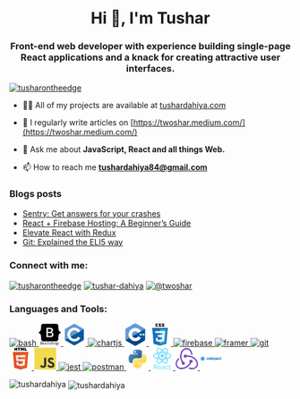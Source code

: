 <h1 align="center">Hi 👋, I'm Tushar</h1>
<h3 align="center">Front-end web developer with experience building single-page React applications and a knack for creating attractive user interfaces.</h3>

<p align="left"> <a href="https://twitter.com/tusharontheedge" target="blank"><img src="https://img.shields.io/twitter/follow/tusharontheedge?logo=twitter&style=for-the-badge" alt="tusharontheedge" /></a> </p>

- 👨‍💻 All of my projects are available at [tushardahiya.com](https://tushardahiya.com/)

- 📝 I regularly write articles on [https://twoshar.medium.com/](https://twoshar.medium.com/)

- 💬 Ask me about **JavaScript, React and all things Web.**

- 📫 How to reach me **tushardahiya84@gmail.com**

### Blogs posts

<!-- BLOG-POST-LIST:START -->
- [Sentry: Get answers for your crashes](https://twoshar.medium.com/sentry-get-answers-for-your-crashes-cdf47be550e?source=rss-54ff6f58aba3------2)
- [React + Firebase Hosting: A Beginner’s Guide](https://twoshar.medium.com/react-firebase-hosting-a-beginners-guide-69c18c56cd0b?source=rss-54ff6f58aba3------2)
- [Elevate React with Redux](https://twoshar.medium.com/elevate-react-with-redux-dd848803f9ff?source=rss-54ff6f58aba3------2)
- [Git: Explained the ELI5 way](https://twoshar.medium.com/git-explained-the-eli5-way-ce75ba38d954?source=rss-54ff6f58aba3------2)
<!-- BLOG-POST-LIST:END -->

<h3 align="left">Connect with me:</h3>
<p align="left">
<a href="https://twitter.com/tusharontheedge" target="blank"><img align="center" src="https://raw.githubusercontent.com/rahuldkjain/github-profile-readme-generator/master/src/images/icons/Social/twitter.svg" alt="tusharontheedge" height="30" width="40" /></a>
<a href="https://linkedin.com/in/tushar-dahiya" target="blank"><img align="center" src="https://raw.githubusercontent.com/rahuldkjain/github-profile-readme-generator/master/src/images/icons/Social/linked-in-alt.svg" alt="tushar-dahiya" height="30" width="40" /></a>
<a href="https://medium.com/@twoshar" target="blank"><img align="center" src="https://raw.githubusercontent.com/rahuldkjain/github-profile-readme-generator/master/src/images/icons/Social/medium.svg" alt="@twoshar" height="30" width="40" /></a>
</p>

<h3 align="left">Languages and Tools:</h3>
<p align="left"> <a href="https://www.gnu.org/software/bash/" target="_blank"> <img src="https://www.vectorlogo.zone/logos/gnu_bash/gnu_bash-icon.svg" alt="bash" width="40" height="40"/> </a> <a href="https://getbootstrap.com" target="_blank"> <img src="https://raw.githubusercontent.com/devicons/devicon/master/icons/bootstrap/bootstrap-plain-wordmark.svg" alt="bootstrap" width="40" height="40"/> </a> <a href="https://www.cprogramming.com/" target="_blank"> <img src="https://raw.githubusercontent.com/devicons/devicon/master/icons/c/c-original.svg" alt="c" width="40" height="40"/> </a> <a href="https://www.chartjs.org" target="_blank"> <img src="https://www.chartjs.org/media/logo-title.svg" alt="chartjs" width="40" height="40"/> </a> <a href="https://www.w3schools.com/cpp/" target="_blank"> <img src="https://raw.githubusercontent.com/devicons/devicon/master/icons/cplusplus/cplusplus-original.svg" alt="cplusplus" width="40" height="40"/> </a> <a href="https://www.w3schools.com/css/" target="_blank"> <img src="https://raw.githubusercontent.com/devicons/devicon/master/icons/css3/css3-original-wordmark.svg" alt="css3" width="40" height="40"/> </a> <a href="https://firebase.google.com/" target="_blank"> <img src="https://www.vectorlogo.zone/logos/firebase/firebase-icon.svg" alt="firebase" width="40" height="40"/> </a> <a href="https://www.framer.com/" target="_blank"> <img src="https://www.vectorlogo.zone/logos/framer/framer-icon.svg" alt="framer" width="40" height="40"/> </a> <a href="https://git-scm.com/" target="_blank"> <img src="https://www.vectorlogo.zone/logos/git-scm/git-scm-icon.svg" alt="git" width="40" height="40"/> </a> <a href="https://www.w3.org/html/" target="_blank"> <img src="https://raw.githubusercontent.com/devicons/devicon/master/icons/html5/html5-original-wordmark.svg" alt="html5" width="40" height="40"/> </a> <a href="https://developer.mozilla.org/en-US/docs/Web/JavaScript" target="_blank"> <img src="https://raw.githubusercontent.com/devicons/devicon/master/icons/javascript/javascript-original.svg" alt="javascript" width="40" height="40"/> </a> <a href="https://jestjs.io" target="_blank"> <img src="https://www.vectorlogo.zone/logos/jestjsio/jestjsio-icon.svg" alt="jest" width="40" height="40"/> </a> <a href="https://postman.com" target="_blank"> <img src="https://www.vectorlogo.zone/logos/getpostman/getpostman-icon.svg" alt="postman" width="40" height="40"/> </a> <a href="https://www.python.org" target="_blank"> <img src="https://raw.githubusercontent.com/devicons/devicon/master/icons/python/python-original.svg" alt="python" width="40" height="40"/> </a> <a href="https://reactjs.org/" target="_blank"> <img src="https://raw.githubusercontent.com/devicons/devicon/master/icons/react/react-original-wordmark.svg" alt="react" width="40" height="40"/> </a> <a href="https://redux.js.org" target="_blank"> <img src="https://raw.githubusercontent.com/devicons/devicon/master/icons/redux/redux-original.svg" alt="redux" width="40" height="40"/> </a> <a href="https://webpack.js.org" target="_blank"> <img src="https://raw.githubusercontent.com/devicons/devicon/d00d0969292a6569d45b06d3f350f463a0107b0d/icons/webpack/webpack-original-wordmark.svg" alt="webpack" width="40" height="40"/> </a> </p>

<p><img align="left" src="https://github-readme-stats.vercel.app/api/top-langs?username=tushardahiya&show_icons=true&locale=en&layout=compact&theme=tokyonight" alt="tushardahiya" /></p>

<p>&nbsp;<img align="center" src="https://github-readme-stats.vercel.app/api?username=tushardahiya&&count_private=true&?show_icons=true&locale=en&theme=tokyonight" alt="tushardahiya" /></p>


